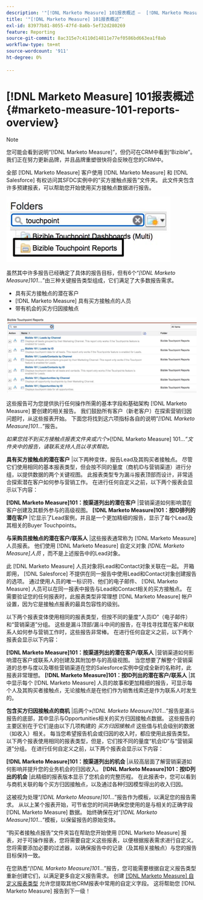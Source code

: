 ```yaml
---
description: '"[!DNL Marketo Measure] 101报表概述 —  [!DNL Marketo Measure]  — 产品文档”'
title: '"[!DNL Marketo Measure] 101报表概述”'
exl-id: 83977b81-8055-47fd-8a6b-5ef32d280269
feature: Reporting
source-git-commit: 8ac315e7c4110d14811e77ef0586bd663ea1f8ab
workflow-type: tm+mt
source-wordcount: '911'
ht-degree: 0%

---
```


# [!DNL Marketo Measure] 101报表概述 {#marketo-measure-101-reports-overview}

>[!NOTE]
>
>您可能会看到说明“[!DNL Marketo Measure]”，但仍可在CRM中看到“Bizible”。 我们正在努力更新品牌，并且品牌重塑很快将会反映在您的CRM中。

全部 [!DNL Marketo Measure] 客户使用 [!DNL Marketo Measure] 和 [!DNL Salesforce] 有权访问其SFDC实例中的“买方接触点报告”文件夹。 此文件夹包含许多预建报表，可以帮助您开始使用买方接触点数据进行报告。

![](assets/bizible-101-reports-overview-1.png)

虽然其中许多报告已经确定了具体的报告目标，但有6个“_[!DNL Marketo Measure]101..._”由三种关键报告类型组成，它们满足了大多数报告需求。

* 具有买方接触点的潜在客户
* [!DNL Marketo Measure] 具有买方接触点的人员
* 带有机会的买方归因接触点

![](assets/bizible-101-reports-overview-2.png)

这些报告可为您提供执行任何操作所需的基本字段和基础架构 [!DNL Marketo Measure] 要创建的相关报告。 我们鼓励所有客户（新老客户）在探索营销归因问题时，从这些报表开始。 下面您将找到这六项指标各自的说明”_[!DNL Marketo Measure]101..._”报告。

_如果您找不到买方接触点报表文件夹或六个»_[!DNL Marketo Measure] 101..._”文件夹中的报告，请联系支持人员以寻求帮助。_

**具有买方接触点的潜在客户** |以下两种变体，报告Lead及其购买者接触点。 尽管它们使用相同的基本报表类型，但会按不同的量度（商机ID与营销渠道）进行分组，以提供数据的两个关键视图。 此报表类型专为漏斗报表顶部而设计，非常适合探索潜在客户如何参与营销工作。 在进行任何自定义之前，以下两个报表会显示以下内容：

**[!DNL Marketo Measure]101：按渠道列出的潜在客户** |营销渠道如何影响潜在客户创建及其额外参与的高级视图。
**[!DNL Marketo Measure]101：按ID排列的潜在客户** |它显示了Lead案例，并且是一个更加精细的报告，显示了每个Lead及其相关的Buyer Touchpoints。

**与采购员接触点的潜在客户/联系人** |这些报表通常称为 [!DNL Marketo Measure] 人员报表。 他们使用 [!DNL Marketo Measure] 自定义对象 _[!DNL Marketo Measure]人员_ ，而不是上述报告中的Lead对象。

此 [!DNL Marketo Measure] 人员对象将Lead和Contact对象关联在一起。 开箱即用， [!DNL Salesforce] 不提供在同一报告中使用Lead和Contact对象创建报告的选项。 通过使用人员的唯一标识符、他们的电子邮件、 [!DNL Marketo Measure] 人员可以在同一报表中报告与Lead和Contact相关的买方接触点。 在需要验证您的任何报表时，此报表类型非常理想 [!DNL Marketo Measure] 帐户设置，因为它是接触点报表的最具包容性的级别。

以下两个报表变体使用相同的报表类型，但按不同的量度“人员ID”（电子邮件）和“营销渠道”分组。 这些是漏斗顶部/漏斗中间的报告，在寻找寻找潜在客户和联系人如何参与营销工作时，这些报告非常棒。 在进行任何自定义之前，以下两个报表会显示以下内容：

**[!DNL Marketo Measure]101：按渠道列出的潜在客户/联系人** |营销渠道如何影响潜在客户或联系人的创建及其附加参与的高级视图。 当您想要了解整个营销渠道的总参与度以及哪些营销渠道在您的Salesforce实例中促成全新的名称时，此报表非常理想。
**[!DNL Marketo Measure]101：按ID列出的潜在客户/联系人** |其中显示每个 [!DNL Marketo Measure] 人员的故事和更加精细的报告，可显示每个人及其购买者接触点，无论接触点是在他们作为销售线索还是作为联系人时发生的。

**包含买方归因接触点的商机** |后两个»_[!DNL Marketo Measure]101..._”报告是漏斗报告的底部，其中显示与Opportunities相关的买方归因接触点数据。 这些报告的主要区别在于它们是由以下几项构建的 _买方归因接触点_ 这些值与机会级别的数据（如收入）相关。 每当您希望报告机会或归因的收入时，都应使用此报告类型。 以下两个报表使用相同的报表类型，但是，它们按不同的量度“机会ID”与“营销渠道”分组。 在进行任何自定义之前，以下两个报表会显示以下内容：

**[!DNL Marketo Measure]101：按渠道列出的机会** |从较高层面了解营销渠道如何影响并提升您的业务机会的归因收入。
**[!DNL Marketo Measure]101：按ID列出的机会** |此精细的报表版本显示了您机会的完整历程。 在此报表中，您可以看到与商机关联的每个买方归因接触点，以及通过各种归因模型得出的收入归因。

这被视为处理“_[!DNL Marketo Measure]101..._”报告作为模板，以满足您的报告需求。 从以上某个报表开始，可节省您的时间并确保您使用的是与相关的正确字段 [!DNL Marketo Measure] 数据。 始终确保在对“_[!DNL Marketo Measure]101..._”模板，以保留报告的原始变体。

“购买者接触点报告”文件夹旨在帮助您开始使用 [!DNL Marketo Measure] 报表，对于可操作报表，您将需要自定义这些报表，以便根据报表需求进行自定义。 您将需要添加必要的过滤器，以确保报告中的记录（及其相关接触点）与您的报告目标保持一致。

在您熟悉“_[!DNL Marketo Measure]101..._”报告，您可能需要根据自定义报告类型重新创建它们，以满足更多自定义报告需求。 创建 [[!DNL Marketo Measure] 自定义报表类型](/help/marketo-measure-salesforce-reporting/new-report-types/creating-custom-marketo-measure-report-types.md) 允许您提取其他CRM报表中常用的自定义字段。 这将帮助您 [!DNL Marketo Measure] 报告到下一级！
